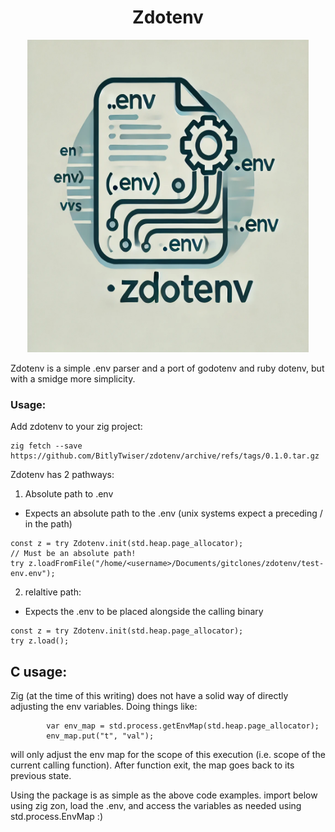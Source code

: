 <div align="center"> 

# Zdotenv
<img src="/assets/zdotenv.png" width="450" height="500">
</div>

Zdotenv is a simple .env parser and a port of godotenv and ruby dotenv, but with a smidge more simplicity.

### Usage:
Add zdotenv to your zig project:
```
zig fetch --save https://github.com/BitlyTwiser/zdotenv/archive/refs/tags/0.1.0.tar.gz
```

Zdotenv has 2 pathways:

1. Absolute path to .env
- Expects an absolute path to the .env (unix systems expect a preceding / in the path)
```
const z = try Zdotenv.init(std.heap.page_allocator);
// Must be an absolute path!
try z.loadFromFile("/home/<username>/Documents/gitclones/zdotenv/test-env.env");
```

2. relaltive path:
- Expects the .env to be placed alongside the calling binary
```
const z = try Zdotenv.init(std.heap.page_allocator);
try z.load();
```

## C usage:
Zig (at the time of this writing) does not have a solid way of directly adjusting the env variables. Doing things like:
```
        var env_map = std.process.getEnvMap(std.heap.page_allocator);
        env_map.put("t", "val");
```

will only adjust the env map for the scope of this execution (i.e. scope of the current calling function). After function exit, the map goes back to its previous state.

Using the package is as simple as the above code examples. import below using zig zon, load the .env, and access the variables as needed using std.process.EnvMap :)
